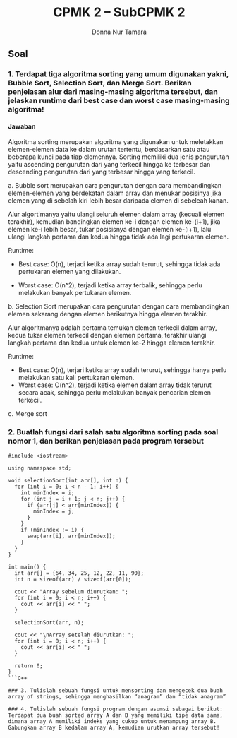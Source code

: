 # <h1 align="center"> CPMK 2 – SubCPMK 2 </h1>

<p align="center">Donna Nur Tamara</p>

## Soal

### 1. Terdapat tiga algoritma sorting yang umum digunakan yakni, Bubble Sort, Selection Sort, dan Merge Sort. Berikan penjelasan alur dari masing-masing algoritma tersebut, dan jelaskan runtime dari best case dan worst case masing-masing algoritma!

#### Jawaban
Algoritma sorting merupakan algoritma yang digunakan untuk meletakkan elemen-elemen data ke dalam urutan tertentu, berdasarkan satu atau beberapa kunci pada tiap elemennya. Sorting memiliki dua jenis pengurutan yaitu ascending pengurutan dari yang terkecil hingga ke terbesar dan descending pengurutan dari yang terbesar hingga yang terkecil.

a. Bubble sort merupakan cara pengurutan dengan cara membandingkan elemen-elemen yang berdekatan dalam array dan menukar posisinya jika elemen yang di sebelah kiri lebih besar daripada elemen di sebeleah kanan. 

Alur algortimanya yaitu ulangi seluruh elemen dalam array (kecuali elemen terakhir), kemudian bandingkan elemen ke-i dengan elemen ke-(i+1), jika elemen ke-i lebih besar, tukar posisisnya dengan elemen ke-(i+1), lalu ulangi langkah pertama dan kedua hingga tidak ada lagi pertukaran elemen.

Runtime:
- Best case: O(n), terjadi ketika array sudah terurut, sehingga tidak ada pertukaran elemen yang dilakukan.

- Worst case: O(n^2), terjadi ketika array terbalik, sehingga perlu melakukan banyak pertukaran elemen.

b. Selection Sort merupakan cara pengurutan dengan cara membandingkan elemen sekarang dengan elemen berikutnya hingga elemen terakhir. 

Alur algoritmanya adalah pertama temukan elemen terkecil dalam array, kedua tukar elemen terkecil dengan elemen pertama, terakhir ulangi langkah pertama dan kedua untuk elemen ke-2 hingga elemen terakhir.

Runtime:
- Best case: O(n), terjari ketika array sudah terurut, sehingga hanya perlu melakukan satu kali pertukaran elemen.
- Worst case: O(n^2), terjadi ketika elemen dalam array tidak terurut secara acak, sehingga perlu melakukan banyak pencarian elemen terkecil.

c. Merge sort



### 2. Buatlah fungsi dari salah satu algoritma sorting pada soal nomor 1, dan berikan penjelasan pada program tersebut

```
#include <iostream>

using namespace std;

void selectionSort(int arr[], int n) {
  for (int i = 0; i < n - 1; i++) {
    int minIndex = i;
    for (int j = i + 1; j < n; j++) {
      if (arr[j] < arr[minIndex]) {
        minIndex = j;
      }
    }
    if (minIndex != i) {
      swap(arr[i], arr[minIndex]);
    }
  }
}

int main() {
  int arr[] = {64, 34, 25, 12, 22, 11, 90};
  int n = sizeof(arr) / sizeof(arr[0]);

  cout << "Array sebelum diurutkan: ";
  for (int i = 0; i < n; i++) {
    cout << arr[i] << " ";
  }

  selectionSort(arr, n);

  cout << "\nArray setelah diurutkan: ";
  for (int i = 0; i < n; i++) {
    cout << arr[i] << " ";
  }

  return 0;
}
```C++

### 3. Tulislah sebuah fungsi untuk mensorting dan mengecek dua buah array of strings, sehingga menghasilkan “anagram” dan “tidak anagram” 

### 4. Tulislah sebuah fungsi program dengan asumsi sebagai berikut: Terdapat dua buah sorted array A dan B yang memiliki tipe data sama, dimana array A memiliki indeks yang cukup untuk menampung array B. Gabungkan array B kedalam array A, kemudian urutkan array tersebut!